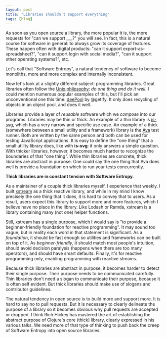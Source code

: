 ```yaml
---
layout: post
title: "Libraries shouldn't support everything"
tags: [blog]
---
```


As soon as you open source a library, the more popular it is, the more requests for "can we support ___?" you will see. In fact, this is a natural course for software in general: to always grow its coverage of features. These happen often with digital products: "can it support export-as-spreadsheet?", "can it support login with social media?", "can it support other operating systems?", etc.

Let's call that "Software Entropy", a natural tendency of software to become monoliths, more and more complex and internally inconsistent.

Now let's look at a slightly different subject: programming libraries. Great libraries often follow the [Unix philosophy](https://en.wikipedia.org/wiki/Unix_philosophy): *do one thing and do it well*. I could mention numerous popular examples of this, but I'll pick an unconventional one this time: [deePool](https://github.com/getify/deePool) by @getify. It only does recycling of objects in an object pool, and does it well.

Libraries provide a layer of *reusable* software which we *compose* into our programs. Libraries may be thin or thick. An example of a thin library is [is-svg](https://github.com/sindresorhus/is-svg), which has a very narrow and specific use case. An example of a thick (somewhere between a small utility and a framework) library is the [Ava](https://github.com/avajs/ava) test runner. Both are written by the same person and both can be used for testing JavaScript applications. It is easy to define the "one thing" that a small utility library does, like with **is-svg**: it only answers a simple question. With thicker libraries, however, it becomes much harder to recognize the boundaries of that "one thing". While thin libraries are concrete, thick libraries are abstract in purpose. One could say the one thing that Ava does well is provide a foundation on which to run your tests concurrently.

**Thick libraries are in constant tension with Software Entropy.**

As a maintainer of a couple thick libraries myself, I experience that weekly. I built [xstream](https://github.com/staltz/xstream) as a thick reactive library, and while in my mind I know precisely the one thing that it does, it is hard to convey that to users. As a result, users expect this library to support more and more features, which I believe have no place in the library. Like Lodash or Ramda, xstream is a library containing many (not one) helper functions.

Still, xstream has a single purpose, which I would say is "to provide a beginner-friendly foundation for reactive programming". It may sound too vague, but in reality each word in that statement is significant. As a *foundation*, it should be fast enough so utilities and frameworks can be built on top of it. As *beginner-friendly*, it should match most people's intuition, should avoid decision paralysis (happens when there are too many operators), and should have smart defaults. Finally, it's for reactive programming only, enabling programming with reactive streams.

Because thick libraries are abstract in purpose, it becomes harder to detect their single purpose. Their purpose needs to be communicated carefully. Thin libraries don't need a slogan to communicate their purpose, because it is often self evident. But thick libraries should make use of slogans and contributor guidelines.

The natural tendency in open source is to build more and support more. It is hard to say no to pull requests. But it is necessary to clearly delineate the purpose of a library so it becomes obvious why pull requests are accepted or dropped. I think Rich Hickey has mastered the art of establishing the abstract purpose of Clojure's core (thick) library, clearly expressed in his various talks. We need more of that type of thinking to push back the creep of Software Entropy into open source libraries.
